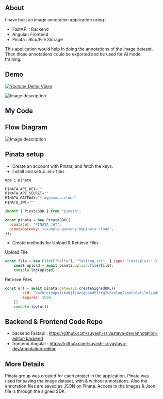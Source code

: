 
## About

I have built an image annotation application using :
- FastAPI : Backend
- Angular: Frontend
- Pinata : Blob/File Storage

This application would help in doing the annotations of the image dataset. Then these annotations could be exported and be used for AI model training.

## Demo
<!-- Share a link to your application and include some screenshots here. -->

 <!-- [![https://www.youtube.com/embed/ZICO88vXu6Y?si=IlZYirZS42934Y0r](https://www.youtube.com/embed/ZICO88vXu6Y?si=IlZYirZS42934Y0r)]() -->

[![Youtube Demo Video](https://img.youtube.com/vi/ZICO88vXu6Y/0.jpg)](https://www.youtube.com/watch?v=ZICO88vXu6Y)
<!-- 
![Image description](https://dev-to-uploads.s3.amazonaws.com/uploads/articles/wyf8ltwo2ur4hxwd6c50.png) -->


![Image description](https://dev-to-uploads.s3.amazonaws.com/uploads/articles/bbcsvzi72woaoi2fthav.png)

## My Code
<!-- Share a link to your code (Tip: you can embed GitHub projects directly into this post). -->

## Flow Diagram


![Image description](https://dev-to-uploads.s3.amazonaws.com/uploads/articles/4phtzti3a9a8o4441s4p.png)



## Pinata setup
- Create an account with Pinata, and fetch the keys.
- Install and setup .env files
```sh
npm i pinata
```

```js
PINATA_API_KEY=""
PINATA_API_SECRET=""
PINATA_GATEWAY="*.mypinata.cloud"
PINATA_JWT=""
```

```js
import { PinataSDK } from "pinata";

const pinata = new PinataSDK({
  pinataJwt: "PINATA_JWT",
  pinataGateway: "example-gateway.mypinata.cloud",
});

```
- Create methods for Upload & Retrieve Files

Upload File
```js
const file = new File(["hello"], "Testing.txt", { type: "text/plain" });
    const upload = await pinata.upload.file(file);
    console.log(upload);
```
Retrieve Files
```js
const url = await pinata.gateways.createSignedURL({
       	cid: "bafkreib4pqtikzdjlj4zigobmd63lig7u6oxlug24snlr6atjlmlza45dq",
    	expires: 1800,
    })
    console.log(url)
```

## Backend & Frontend Code Repo

- backend Fastapi : https://github.com/suyash-srivastava-dev/annotation-editor-backend
- frontend Angular : https://github.com/suyash-srivastava-dev/annotation-editor


## More Details
<!-- Share clear examples of how you used Pinata. -->

Pinata group was created for each project in the application.
Pinata was used for saving the image dataset, with & without annotations. Also the annotation files are saved as JSON on Pinata. Access to the images & Json file is through the signed SDK.

<!-- Team Submissions: Please pick one member to publish the submission and credit teammates by listing their DEV usernames directly in the body of the post. -->

<!-- Don't forget to add a cover image (if you want). -->

<!-- Thanks for participating! -->